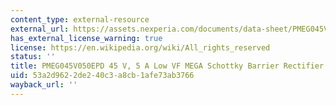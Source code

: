 ```yaml
---
content_type: external-resource
external_url: https://assets.nexperia.com/documents/data-sheet/PMEG045V050EPD.pdf
has_external_license_warning: true
license: https://en.wikipedia.org/wiki/All_rights_reserved
status: ''
title: PMEG045V050EPD 45 V, 5 A Low VF MEGA Schottky Barrier Rectifier (PDF)
uid: 53a2d962-2de2-40c3-a8cb-1afe73ab3766
wayback_url: ''
---
```

